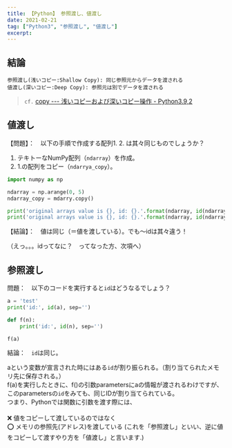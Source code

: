 ```yaml
---
title: 【Python】 参照渡し、値渡し
date: 2021-02-21
tag: ["Python3", "参照渡し", "値渡し"]
excerpt:
---
```


## 結論

```
参照渡し(浅いコピー:Shallow Copy): 同じ参照元からデータを渡される
値渡し(深いコピー:Deep Copy): 参照元は別でデータを渡される
```

> `cf.`
> [copy --- 浅いコピーおよび深いコピー操作 - Python3.9,2](https://docs.python.org/ja/3/library/copy.html)


## 値渡し

【問題】：　以下の手順で作成する配列1. 2. は其々同じものでしょうか？

  1. テキトーなNumPy配列（`ndarray`）を作成。
  2. 1.の配列をコピー（`ndarrya_copy`）。

```Python
import numpy as np

ndarray = np.arange(0, 5)
ndarray_copy = mdarry.copy()

print('original arrays value is {}, id: {}.'.format(ndarray, id(ndarray)))
print('original arrays value is {}, id: {}.'.format(ndarray, id(ndarray)))
```

【結論】：　値は同じ（＝値を渡している）。でも〜idは其々違う！

  （えっ。。。idってなに？　ってなった方、次項へ）

## 参照渡し

問題：　以下のコードを実行すると`id`はどうなるでしょう？

```Python
a = 'test'
print('id:', id(a), sep='')

def f(n):
    print('id:', id(n), sep='')

f(a)
```

結論：　`id`は同じ。

  aという変数が宣言された時にはある`id`が割り振られる。（割り当てられたメモリ先に保存される。）<br>
  f(a)を実行したときに、f()の引数parametersにaの情報が渡されるわけですが、<br>
  このparametersの`id`をみても、同じIDが割り当てられている。<br>
  つまり、Pythonでは関数に引数を渡す際には、<br>
  <br>
  ❌ 値をコピーして渡しているのではなく<br>
  ⭕️ メモリの参照先(アドレス)を渡している (これを「参照渡し」といい、逆に値をコピーして渡すやり方を「値渡し」と言います.)
